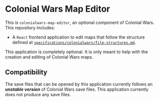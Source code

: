 # Colonial Wars Map Editor
This is ``colonialwars-map-editor``, an optional component of Colonial Wars.
This repository includes:
- A ``React`` frontend application to edit maps that follow the structure defined
at [``specifications/colonialwars/file-structures.md``](
  https://github.com/Take-Some-Bytes/specifications/blob/main/colonialwars/file-structures.md#map-save-file-structure
).

This application is completely optional. It is only meant to help with the creation and
editing of Colonial Wars maps.

## Compatibility
The save files that can be opened by this application currently follows an ***unstable version*** of
Colonial Wars save files. This application currently does not produce any save files.
